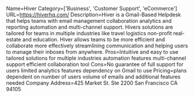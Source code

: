 Name=Hiver
Category=['Business', 'Customer Support', 'eCommerce']
URL=https://hiverhq.com/
Description=Hiver is a Gmail-Based Helpdesk that helps teams with email management collaboration analytics and reporting automation and multi-channel support. Hivers solutions are tailored for teams in multiple industries like travel logistics non-profit real-estate and education. Hiver allows teams to be more efficient and collaborate more effectively streamlining communication and helping users to manage their inboxes from anywhere.
Pros=Intuitive and easy to use tailored solutions for multiple industries automation features multi-channel support efficient collaboration tool
Cons=No guarantee of full support for users limited analytics features dependency on Gmail to use
Pricing=plans dependent on number of users volume of emails and additional features needed
Company Address=425 Market St. Ste 2200 San Francisco CA 94105
